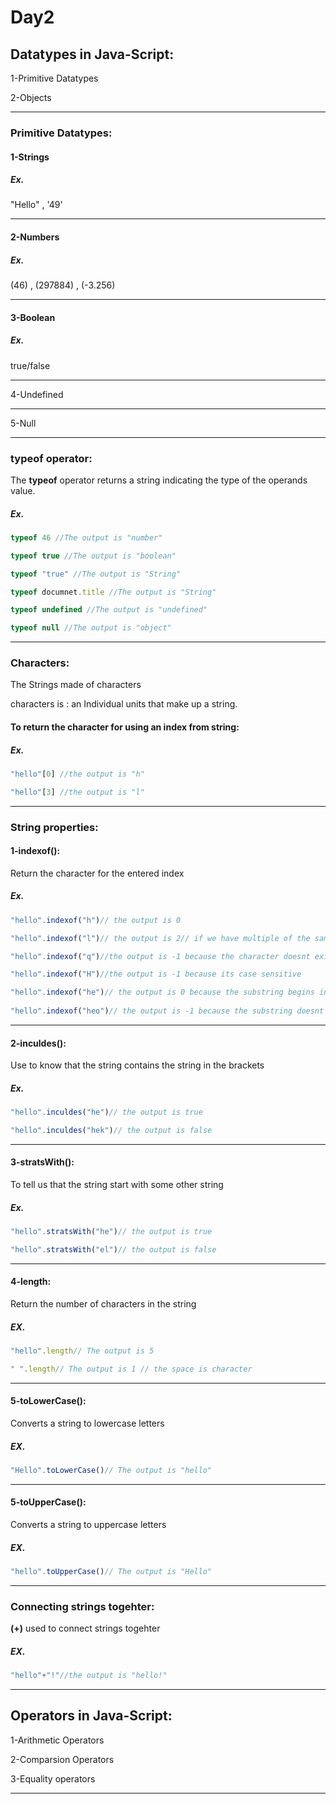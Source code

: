 # Day2

## Datatypes in Java-Script:
1-Primitive Datatypes

2-Objects

---
### Primitive Datatypes:
#### 1-Strings
##### Ex.
"Hello" , '49'

---

#### 2-Numbers
##### Ex.
(46) , (297884) , (-3.256)

---

#### 3-Boolean
##### Ex.
true/false

---

4-Undefined

---

5-Null

---

### typeof operator:
The **typeof** operator returns a string indicating the type of the operands value.

##### Ex.
```javascript
typeof 46 //The output is "number"

typeof true //The output is "boolean"

typeof "true" //The output is "String"

typeof documnet.title //The output is "String"

typeof undefined //The output is "undefined"

typeof null //The output is "object"
```
---

### Characters:
The Strings made of characters

characters is : an Individual units that make up a string.

#### To return the character for using an index from string:

##### Ex.
```javascript
"hello"[0] //the output is "h"

"hello"[3] //the output is "l"
```

---

### String properties:
#### 1-indexof():
Return the character for the entered index 

##### Ex.
```javascript
"hello".indexof("h")// the output is 0

"hello".indexof("l")// the output is 2// if we have multiple of the same character we gonn find the first one

"hello".indexof("q")//the output is -1 because the character doesnt exist

"hello".indexof("H")//the output is -1 because its case sensitive

"hello".indexof("he")// the output is 0 because the substring begins in the index 0
 
"hello".indexof("heo")// the output is -1 because the substring doesnt exist
```
---

#### 2-inculdes(): 
Use to know that the string contains the string in the brackets

##### Ex.
```javascript
"hello".inculdes("he")// the output is true

"hello".inculdes("hek")// the output is false
```
---
#### 3-stratsWith():
To tell us that the string start with some other string

##### Ex.
```javascript
"hello".stratsWith("he")// the output is true

"hello".stratsWith("el")// the output is false
```
---

#### 4-length:
Return the number of characters in the string

##### EX.
```javascript
"hello".length// The output is 5

" ".length// The output is 1 // the space is character
```
---

#### 5-toLowerCase():
Converts a string to lowercase letters

##### EX.
```javascript
"Hello".toLowerCase()// The output is "hello"
```
---

#### 5-toUpperCase():
Converts a string to uppercase letters

##### EX.
```javascript
"hello".toUpperCase()// The output is "Hello"
```
---
### Connecting strings togehter:
**(+)** used to connect strings togehter

##### EX.
```javascript
"hello"+"!"//the output is "hello!"
```
---

## Operators in Java-Script:
1-Arithmetic Operators

2-Comparsion Operators

3-Equality operators

---








